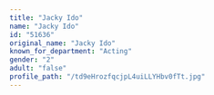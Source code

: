 ```yaml
---
title: "Jacky Ido"
name: "Jacky Ido"
id: "51636"
original_name: "Jacky Ido"
known_for_department: "Acting"
gender: "2"
adult: "false"
profile_path: "/td9eHrozfqcjpL4uiLLYHbv0fTt.jpg"
---
```

